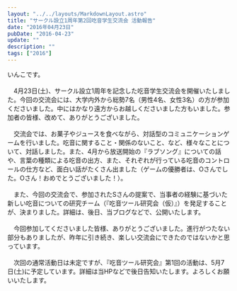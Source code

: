 ```yaml
---
layout: "../../layouts/MarkdownLayout.astro"
title: "サークル設立1周年第2回吃音学生交流会 活動報告"
date: "2016年04月23日"
pubDate: "2016-04-23"
update: ""
description: ""
tags: ["2016"]
---
```


いんこです。
 <br><br>
&emsp;4月23日(土)、サークル設立1周年を記念した吃音学生交流会を開催いたしました。今回の交流会には、大学内外から総勢7名（男性4名、女性3名）の方が参加くださいました。中にはかなり遠方からお越しくださいました方もいました。参加者の皆様、改めて、ありがとうございました。
 <br><br>
&emsp;交流会では、お菓子やジュースを食べながら、対話型のコミュニケーションゲームを行いました。吃音に関すること・関係のないこと、など、様々なことについて、対話しました。また、4月から放送開始の『ラブソング』についての話や、言葉の種類による吃音の出方、また、それぞれが行っている吃音のコントロールの仕方など、面白い話がたくさん出ました（ゲームの優勝者は、Oさんでした。Oさん！おめでとうございました！）。
 <br><br>
&emsp;また、今回の交流会で、参加されたSさんの提案で、当事者の経験に基づいた新しい吃音についての研究チーム（『吃音ツール研究会（仮）』）を発足することが、決まりました。詳細は、後日、当ブログなどで、公開いたします。
 <br><br>
&emsp;今回参加してくださいました皆様、ありがとうございました。進行がつたない部分もありましたが、昨年に引き続き、楽しい交流会にできたのではないかと思っています。
 <br><br>
&emsp;次回の通常活動日は未定ですが、『吃音ツール研究会』第1回の活動は、5月7日(土)に予定しています。詳細は当HPなどで後日告知いたします。よろしくお願いいたします。

